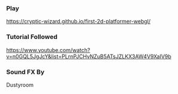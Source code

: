 ### Play
https://cryptic-wizard.github.io/first-2d-platformer-webgl/

### Tutorial Followed
https://www.youtube.com/watch?v=n0GQL5JgJcY&list=PLrnPJCHvNZuB5ATsJZLKX3AW4V9XaIV9b

### Sound FX By
Dustyroom
